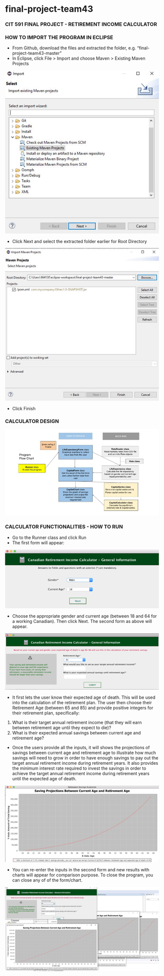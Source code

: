 # final-project-team43

### CIT 591 FINAL PROJECT - RETIREMENT INCOME CALCULATOR

### HOW TO IMPORT THE PROGRAM IN ECLIPSE
* From Github, download the files and extracted the folder, e.g. “final-project-team43-master”
* In Eclipse, click File > Import and choose Maven > Existing Maven Projects

![Import Step 1](./image/ImportStep1.jpg)

* Click Next and select the extracted folder earlier for Root Directory

![Import Step 2](./image/ImportStep2.jpg)

* Click Finish

### CALCULATOR DESIGN
![Final Project Flow Chart](./image/FinalProjectFlowChart.jpg)

### CALCULATOR FUNCTIONALITIES - HOW TO RUN
* Go to the Runner class and click Run
* The first form will appear:

![Life Expectancy Form](./image/LifeExpectancyForm.jpg)

* Choose the appropriate gender and current age (between 18 and 64 for a working Canadian). Then click Next. The second form as above will appear. 

![Capital Form](./image/CapitalForm.jpg)

* It first lets the user know their expected age of death. This will be used  into the calculation of the retirement plan.
The user then choose their Retirement Age (between 65 and 85) and  provide positive integers for their retirement plan, specifically:
1. What is their target annual retirement income (that they will earn between retirement age until they expect to die)?
2. What is their expected annual savings between current age and retirement age?
* Once the users provide all the inputs, it will shows the projections of savings between current age and retirement age to illustrate how much savings will need to grow in order to have enough savings to pay out the target annual retirement income during retirement years. It also provides the minimum interest rate required to invest the savings in order to achieve the target annual retirement income during retirement years until the expected age of death. 

![Capital Chart](./image/CapitalChart.jpg)

* You can re-enter the inputs in the second form and new results with charts will appear for comparison purpose. To close the program, you can close any of of the form/chart.

![Multiple Charts](./image/MultipleCharts.JPG)

